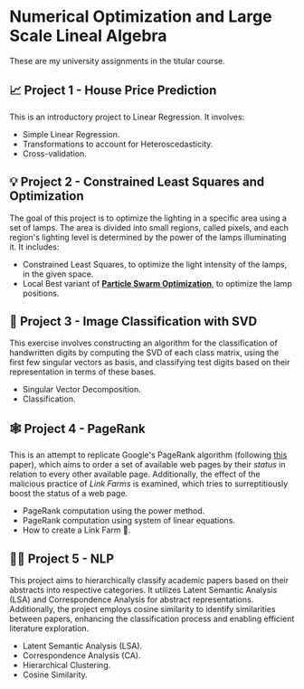 # Numerical Optimization and Large Scale Lineal Algebra
These are my university assignments in the titular course.
## 📈 Project 1 - House Price Prediction
This is an introductory project to Linear Regression. It involves:
- Simple Linear Regression.
- Transformations to account for Heteroscedasticity.
- Cross-validation.

## 💡 Project 2 - Constrained Least Squares and Optimization
The goal of this project is to optimize the lighting in a specific area using a set of lamps. The area is divided into small regions, called pixels, and each region's lighting level is determined by the power of the lamps illuminating it. It includes:
- Constrained Least Squares, to optimize the light intensity of the lamps, in the given space.
- Local Best variant of [**Particle Swarm Optimization**](https://en.wikipedia.org/wiki/Particle_swarm_optimization), to optimize the lamp positions.

## 🔢 Project 3 - Image Classification with SVD
This exercise involves constructing an algorithm for the classification of handwritten digits by computing the SVD of each class matrix, using the first few singular vectors as basis, and classifying test digits based on their representation in terms of these bases.
- Singular Vector Decomposition.
- Classification.

## 🕸 Project 4 - PageRank
This is an attempt to replicate Google's PageRank algorithm (following [this](https://www.stat.uchicago.edu/~lekheng/meetings/mathofranking/ref/langville.pdf) paper), which aims to order a set of available web pages by their *status* in relation to every other available page. Additionally, the effect of the malicious practice of *Link Farms* is examined, which tries to surreptitiously boost the status of a web page.
- PageRank computation using the power method.
- PageRank computation using system of linear equations.
- How to create a Link Farm 🤫.

## 👨‍🔬 Project 5 - NLP
This project aims to hierarchically classify academic papers based on their abstracts into respective categories. It utilizes Latent Semantic Analysis (LSA) and Correspondence Analysis for abstract representations. Additionally, the project employs cosine similarity to identify similarities between papers, enhancing the classification process and enabling efficient literature exploration.

- Latent Semantic Analysis (LSA).
- Correspondence Analysis (CA).
- Hierarchical Clustering.
- Cosine Similarity.